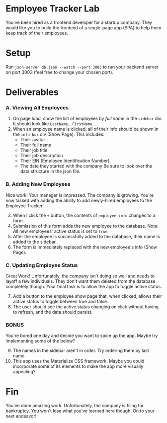 # Employee Tracker Lab
You've been hired as a frontend developer for a startup company. They would like you to build the frontend of a single-page app (SPA) to help them keep track of their employees.

# Setup
Run `json-server db.json --watch --port 3003` to run your backend server on port 3003 (feel free to change your chosen port).

# Deliverables
### A. Viewing All Employees
1. On page load, show the list of employees by *full name* in the `sidebar` div. It should look like `LastName, FirstName`.
2. When an employee name is clicked, all of their info should be shown in the `info-box` div (Show Page). This includes:
    - Their avatar
    - Their full name
    - Their job title
    - Their job description
    - Their EIN (Employee Identification Number)
    - The date they started with the company
Be sure to look over the data structure in the json file.

### B. Adding New Employees
Nice work! Your manager is impressed. The company is growing. You're now tasked with adding the ability to add newly-hired employees to the Employee Tracker.

3. When I click the `+` button, the contents of `employee-info` changes to a form.
4. Submission of this form adds the new employee to the database. Note: All new employees' active status is set to `true`.
5. After the employee is successfully added to the database, their name is added to the sidebar.
6. The form is immediately replaced with the new employee's info (Show Page).

### C. Updating Employee Status
Great Work! Unfortunately, the company isn't doing so well and needs to layoff a few individuals. They don't want them deleted from the database completely though. Your final task is to allow the app to toggle active status.

7. Add a button to the employee show page that, when clicked, allows their active status to toggle between true and false.
8. The user should see the active status changing on click without having to refresh, and the data should persist.

### BONUS
You're bored one day and decide you want to spice up the app. Maybe try implementing some of the below?

9. The names in the sidebar aren't in order. Try ordering them by last name.
10. This app uses the Materialize CSS framework. Maybe you could incorporate some of its elements to make the app more visually appealing?

# Fin
You've done amazing work. Unfortunately, the company is filing for bankruptcy. You won't lose what you've learned here though. On to your next endeavor!
